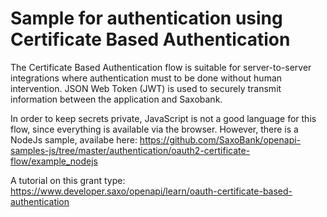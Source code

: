 # Sample for authentication using Certificate Based Authentication

The Certificate Based Authentication flow is suitable for server-to-server integrations where authentication must to be done without human intervention.
JSON Web Token (JWT) is used to securely transmit information between the application and Saxobank.

In order to keep secrets private, JavaScript is not a good language for this flow, since everything is available via the browser. However, there is a NodeJs sample, availabe here: https://github.com/SaxoBank/openapi-samples-js/tree/master/authentication/oauth2-certificate-flow/example_nodejs

A tutorial on this grant type: https://www.developer.saxo/openapi/learn/oauth-certificate-based-authentication
